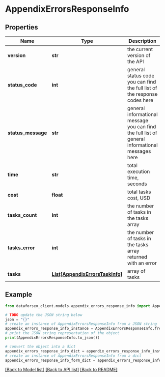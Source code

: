 # AppendixErrorsResponseInfo


## Properties

Name | Type | Description | Notes
------------ | ------------- | ------------- | -------------
**version** | **str** | the current version of the API | [optional] 
**status_code** | **int** | general status code you can find the full list of the response codes here | [optional] 
**status_message** | **str** | general informational message you can find the full list of general informational messages here | [optional] 
**time** | **str** | total execution time, seconds | [optional] 
**cost** | **float** | total tasks cost, USD | [optional] 
**tasks_count** | **int** | the number of tasks in the tasks array | [optional] 
**tasks_error** | **int** | the number of tasks in the tasks array returned with an error | [optional] 
**tasks** | [**List[AppendixErrorsTaskInfo]**](AppendixErrorsTaskInfo.md) | array of tasks | [optional] 

## Example

```python
from dataforseo_client.models.appendix_errors_response_info import AppendixErrorsResponseInfo

# TODO update the JSON string below
json = "{}"
# create an instance of AppendixErrorsResponseInfo from a JSON string
appendix_errors_response_info_instance = AppendixErrorsResponseInfo.from_json(json)
# print the JSON string representation of the object
print(AppendixErrorsResponseInfo.to_json())

# convert the object into a dict
appendix_errors_response_info_dict = appendix_errors_response_info_instance.to_dict()
# create an instance of AppendixErrorsResponseInfo from a dict
appendix_errors_response_info_form_dict = appendix_errors_response_info.from_dict(appendix_errors_response_info_dict)
```
[[Back to Model list]](../README.md#documentation-for-models) [[Back to API list]](../README.md#documentation-for-api-endpoints) [[Back to README]](../README.md)


